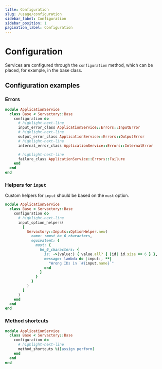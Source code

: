 ```yaml
---
title: Configuration
slug: /usage/configuration
sidebar_label: Configuration
sidebar_position: 1
pagination_label: Configuration
---
```


# Configuration

Services are configured through the `configuration` method, which can be placed, for example, in the base class.

## Configuration examples

### Errors

```ruby title="app/services/application_service/base.rb"
module ApplicationService
  class Base < Servactory::Base
    configuration do
      # highlight-next-line
      input_error_class ApplicationService::Errors::InputError
      # highlight-next-line
      output_error_class ApplicationService::Errors::OutputError
      # highlight-next-line
      internal_error_class ApplicationService::Errors::InternalError

      # highlight-next-line
      failure_class ApplicationService::Errors::Failure
    end
  end
end
```

### Helpers for `input`

Custom helpers for `input` should be based on the `must` option.

```ruby title="app/services/application_service/base.rb"
module ApplicationService
  class Base < Servactory::Base
    configuration do
      # highlight-next-line
      input_option_helpers(
        [
          Servactory::Inputs::OptionHelper.new(
            name: :must_be_6_characters,
            equivalent: {
              must: {
                be_6_characters: {
                  is: ->(value:) { value.all? { |id| id.size == 6 } },
                  message: lambda do |input:, **|
                    "Wrong IDs in `#{input.name}`"
                  end
                }
              }
            }
          )
        ]
      )
    end
  end
end
```

### Method shortcuts

```ruby title="app/services/application_service/base.rb"
module ApplicationService
  class Base < Servactory::Base
    configuration do
      # highlight-next-line
      method_shortcuts %i[assign perform]
    end
  end
end
```
